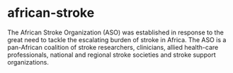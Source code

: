 # african-stroke
The African Stroke Organization (ASO) was established in response to the great need to tackle the escalating burden of stroke in Africa. The ASO is a pan-African coalition of stroke researchers, clinicians, allied health-care professionals, national and regional stroke societies and stroke support organizations.

